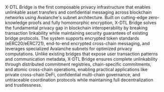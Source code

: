 X-DTL Bridge is the first composable privacy infrastructure that enables unlinkable asset transfers and confidential messaging across blockchain networks using Avalanche's subnet architecture. Built on cutting-edge zero-knowledge proofs and fully homomorphic encryption, X-DTL Bridge solves the fundamental privacy gap in blockchain interoperability by breaking transaction linkability while maintaining security guarantees of existing bridge protocols. The system supports encrypted token standards (eERC20/eERC721), end-to-end encrypted cross-chain messaging, and leverages specialized Avalanche subnets for optimized privacy computations. Unlike existing bridges that expose user transaction patterns and communication metadata, X-DTL Bridge ensures complete unlinkability through distributed commitment registries, chain-specific commitments, and atomic cross-chain operations, enabling practical applications like private cross-chain DeFi, confidential multi-chain governance, and untraceable coordination protocols while maintaining full decentralization and trustlessness.

